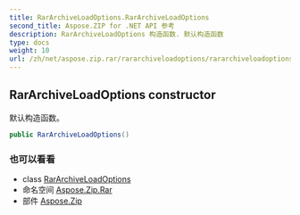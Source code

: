```yaml
---
title: RarArchiveLoadOptions.RarArchiveLoadOptions
second_title: Aspose.ZIP for .NET API 参考
description: RarArchiveLoadOptions 构造函数. 默认构造函数
type: docs
weight: 10
url: /zh/net/aspose.zip.rar/rararchiveloadoptions/rararchiveloadoptions/
---
```

## RarArchiveLoadOptions constructor

默认构造函数。

```csharp
public RarArchiveLoadOptions()
```

### 也可以看看

* class [RarArchiveLoadOptions](../)
* 命名空间 [Aspose.Zip.Rar](../../rararchiveloadoptions/)
* 部件 [Aspose.Zip](../../../)


